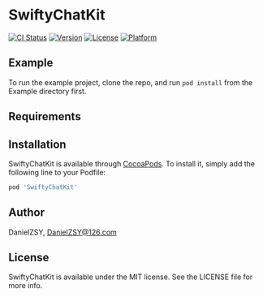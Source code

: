 # SwiftyChatKit

[![CI Status](https://img.shields.io/travis/DanielZSY/SwiftyChatKit.svg?style=flat)](https://travis-ci.org/DanielZSY/SwiftyChatKit)
[![Version](https://img.shields.io/cocoapods/v/SwiftyChatKit.svg?style=flat)](https://cocoapods.org/pods/SwiftyChatKit)
[![License](https://img.shields.io/cocoapods/l/SwiftyChatKit.svg?style=flat)](https://cocoapods.org/pods/SwiftyChatKit)
[![Platform](https://img.shields.io/cocoapods/p/SwiftyChatKit.svg?style=flat)](https://cocoapods.org/pods/SwiftyChatKit)

## Example

To run the example project, clone the repo, and run `pod install` from the Example directory first.

## Requirements

## Installation

SwiftyChatKit is available through [CocoaPods](https://cocoapods.org). To install
it, simply add the following line to your Podfile:

```ruby
pod 'SwiftyChatKit'
```

## Author

DanielZSY, DanielZSY@126.com

## License

SwiftyChatKit is available under the MIT license. See the LICENSE file for more info.
